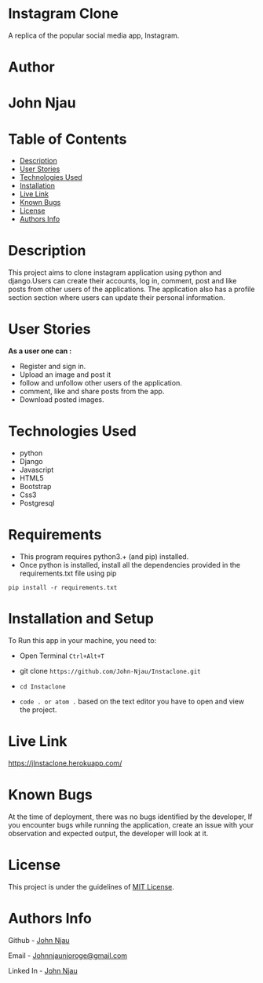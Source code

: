 # Instagram Clone

A replica of the popular social media app, Instagram.

# Author
 # John Njau

# Table of Contents

- [Description](#description)
- [User Stories](#user-stories)
- [Technologies Used](#technologies-used)
- [Installation](#installation-requirements)
- [Live Link](#live-link)
- [Known Bugs](#known-bugs)
- [License](#license)
- [Authors Info](#author-Info)

# Description
This project aims to clone instagram application using python and django.Users can create their accounts, log in, comment, post and like posts from other users of the applications. The application also has a profile section section where users can update their personal information.



# User Stories

<strong>As a user one can : </strong>

- Register and sign in.
- Upload an image and post it
- follow and unfollow other users of the application.
- comment, like and share posts from the app.
- Download posted images.



# Technologies Used
- python
- Django
- Javascript
- HTML5
- Bootstrap
- Css3
- Postgresql


# Requirements
- This program requires python3.+ (and pip) installed.
- Once python is installed, install all the dependencies provided in the requirements.txt file using pip

`pip install -r requirements.txt`


# Installation and Setup

To Run this app in your machine, you need to:

- Open Terminal `Ctrl+Alt+T`

- git clone `https://github.com/John-Njau/Instaclone.git`

- `cd Instaclone`

- `code . or atom .` based on the text editor you have to open and view the project.

# Live Link
<a>https://jInstaclone.herokuapp.com/</a>

# Known Bugs

At the time of deployment, there was no bugs identified by the developer,
If you encounter bugs while running the application, create an issue with your observation and expected output, the developer will look at it.

# License

This project is under the guidelines of [MIT License](https://github.com/John-Njau/My-Portfolio/blob/main/LICENSE).

# Authors Info

Github - [John Njau](https://github.com/john-njau/)

Email - [Johnnjaunjoroge@gmail.com](johnnjaunjoroge@gmail.com)

Linked In - [John Njau](https://www.linkedin.com/mwlite/in/john-njau-868b37213)


